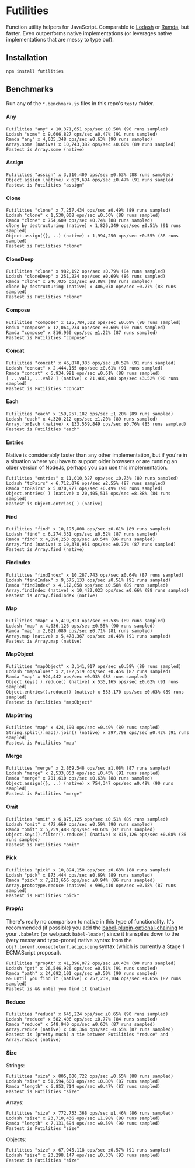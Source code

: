 # Futilities

Function utility helpers for JavaScript. Comparable to [Lodash](https://lodash.com) or [Ramda](https://ramdajs.com), but faster. Even outperforms native implementations (or leverages native implementations that are messy to type out).

## Installation

```
npm install futilities
```

## Benchmarks

Run any of the `*.benchmark.js` files in this repo's `test/` folder.

#### Any

```
Futilities "any" x 10,371,651 ops/sec ±0.50% (90 runs sampled)
Lodash "some" x 9,606,827 ops/sec ±0.47% (91 runs sampled)
Ramda "any" x 4,035,348 ops/sec ±0.63% (90 runs sampled)
Array.some (native) x 10,743,382 ops/sec ±0.60% (89 runs sampled)
Fastest is Array.some (native)
```

#### Assign

```
Futilities "assign" x 3,310,409 ops/sec ±0.63% (88 runs sampled)
Object.assign (native) x 629,694 ops/sec ±0.47% (91 runs sampled
Fastest is Futilities "assign"
```

#### Clone

```
Futilities "clone" x 7,257,434 ops/sec ±0.49% (89 runs sampled)
Lodash "clone" x 1,530,008 ops/sec ±0.56% (88 runs sampled)
Ramda "clone" x 754,609 ops/sec ±0.74% (88 runs sampled)
clone by destructuring (native) x 1,826,349 ops/sec ±0.51% (91 runs sampled)
Object.assign({}, ..) (native) x 1,994,250 ops/sec ±0.55% (88 runs sampled)
Fastest is Futilities "clone"
```

#### CloneDeep

```
Futilities "clone" x 982,192 ops/sec ±0.79% (84 runs sampled)
Lodash "cloneDeep" x 251,224 ops/sec ±0.69% (86 runs sampled)
Ramda "clone" x 246,035 ops/sec ±0.88% (88 runs sampled)
clone by destructuring (native) x 406,078 ops/sec ±0.77% (88 runs sampled)
Fastest is Futilities "clone"
```

#### Compose

```
Futilities "compose" x 125,784,302 ops/sec ±0.69% (90 runs sampled)
Redux "compose" x 12,064,234 ops/sec ±0.60% (90 runs sampled)
Ramda "compose" x 816,960 ops/sec ±1.22% (87 runs sampled)
Fastest is Futilities "compose"
```

#### Concat

```
Futilities "concat" x 46,878,383 ops/sec ±0.52% (91 runs sampled)
Lodash "concat" x 2,444,155 ops/sec ±0.61% (91 runs sampled)
Ramda "concat" x 6,934,991 ops/sec ±0.61% (88 runs sampled)
[ ...val1, ...val2 ] (native) x 21,480,488 ops/sec ±3.52% (90 runs sampled)
Fastest is Futilities "concat"
```

#### Each

```
Futilities "each" x 159,957,182 ops/sec ±1.20% (89 runs sampled)
Lodash "each" x 4,320,212 ops/sec ±1.20% (89 runs sampled)
Array.forEach (native) x 133,559,849 ops/sec ±0.76% (85 runs sampled)
Fastest is Futilities "each"
```

#### Entries

Native is considerably faster than any other implementation, but if you're in a situation where you have to support older browsers or are running an older version of NodeJs, perhaps you can use this implementation.

```
Futilities "entries" x 11,010,327 ops/sec ±0.73% (89 runs sampled)
Lodash "toPairs" x 6,712,076 ops/sec ±2.55% (87 runs sampled)
Ramda "toPairs" x 5,070,977 ops/sec ±0.49% (90 runs sampled)
Object.entries( ) (native) x 20,405,515 ops/sec ±8.88% (84 runs sampled)
Fastest is Object.entries( ) (native)
```

#### Find

```
Futilities "find" x 10,195,808 ops/sec ±0.61% (89 runs sampled)
Lodash "find" x 6,274,331 ops/sec ±0.52% (87 runs sampled)
Ramda "find" x 4,090,253 ops/sec ±0.54% (86 runs sampled)
Array.find (native) x 10,378,951 ops/sec ±0.77% (87 runs sampled)
Fastest is Array.find (native)
```

#### FindIndex

```
Futilities "findIndex" x 10,287,743 ops/sec ±0.64% (87 runs sampled)
Lodash "findIndex" x 9,575,133 ops/sec ±0.51% (91 runs sampled)
Ramda "findIndex" x 4,112,058 ops/sec ±0.58% (89 runs sampled)
Array.findIndex (native) x 10,422,023 ops/sec ±0.66% (88 runs sampled)
Fastest is Array.findIndex (native)
```

#### Map

```
Futilities "map" x 5,419,323 ops/sec ±0.53% (89 runs sampled)
Lodash "map" x 4,036,126 ops/sec ±0.55% (90 runs sampled)
Ramda "map" x 2,621,080 ops/sec ±0.71% (81 runs sampled)
Array.map (native) x 5,478,367 ops/sec ±0.46% (91 runs sampled)
Fastest is Array.map (native)
```

#### MapObject

```
Futilities "mapObject" x 3,141,917 ops/sec ±0.58% (89 runs sampled)
Lodash "mapValues" x 2,182,519 ops/sec ±0.45% (87 runs sampled)
Ramda "map" x 924,442 ops/sec ±0.93% (88 runs sampled)
Object.keys( ).reduce() (native) x 535,165 ops/sec ±0.62% (91 runs sampled)
Object.entries().reduce() (native) x 533,170 ops/sec ±0.63% (89 runs sampled)
Fastest is Futilities "mapObject"
```

#### MapString

```
Futilities "map" x 424,190 ops/sec ±0.49% (89 runs sampled)
String.split().map().join() (native) x 297,798 ops/sec ±0.42% (91 runs sampled)
Fastest is Futilities "map"
```

#### Merge

```
Futilities "merge" x 2,869,548 ops/sec ±1.08% (87 runs sampled)
Lodash "merge" x 2,533,053 ops/sec ±0.45% (91 runs sampled)
Ramda "merge" x 701,610 ops/sec ±0.63% (88 runs sampled)
Object.assign({}, ..) (native) x 754,347 ops/sec ±0.49% (90 runs sampled)
Fastest is Futilities "merge"
```

#### Omit

```
Futilities "omit" x 6,875,125 ops/sec ±0.51% (89 runs sampled)
Lodash "omit" x 472,669 ops/sec ±0.59% (90 runs sampled)
Ramda "omit" x 5,259,488 ops/sec ±0.66% (87 runs sampled)
Object.keys().filter().reduce() (native) x 815,126 ops/sec ±0.68% (86 runs sampled)
Fastest is Futilities "omit"
```

#### Pick

```
Futilities "pick" x 10,894,150 ops/sec ±0.63% (88 runs sampled)
Lodash "pick" x 873,444 ops/sec ±0.69% (89 runs sampled)
Ramda "pick" x 7,812,656 ops/sec ±0.94% (86 runs sampled)
Array.prototype.reduce (native) x 996,410 ops/sec ±0.68% (87 runs sampled)
Fastest is Futilities "pick"
```

#### PropAt

There's really no comparison to native in this type of functionality. It's recommended (if possible) you add the [babel-plugin-optional-chaining](https://www.npmjs.com/package/babel-plugin-transform-optional-chaining) to your `.babelrc` (or webpack `babel-loader`) since it transpiles down to the (very messy and typo-prone) native syntax from the `obj?.lorem?.consectetur?.adipiscing` syntax (which is currently a Stage 1 ECMAScript proposal).

```
Futilities "propAt" x 41,396,072 ops/sec ±0.43% (90 runs sampled)
Lodash "get" x 26,546,926 ops/sec ±0.51% (91 runs sampled)
Ramda "path" x 24,092,101 ops/sec ±0.50% (90 runs sampled)
&& until you find it (native) x 757,239,104 ops/sec ±1.65% (82 runs sampled)
Fastest is && until you find it (native)
```

#### Reduce

```
Futilities "reduce" x 645,224 ops/sec ±0.65% (90 runs sampled)
Lodash "reduce" x 582,406 ops/sec ±0.77% (84 runs sampled)
Ramda "reduce" x 548,940 ops/sec ±0.63% (87 runs sampled)
Array.reduce (native) x 640,364 ops/sec ±0.65% (87 runs sampled)
Fastest is (pretty much) a tie between Futilities "reduce" and Array.reduce (native)
```

#### Size

Strings:
```
Futilities "size" x 805,000,722 ops/sec ±0.65% (88 runs sampled)
Lodash "size" x 51,594,600 ops/sec ±0.80% (87 runs sampled)
Ramda "length" x 6,853,714 ops/sec ±0.47% (87 runs sampled)
Fastest is Futilities "size"
```

Arrays:
```
Futilities "size" x 772,753,368 ops/sec ±1.46% (86 runs sampled)
Lodash "size" x 23,710,436 ops/sec ±1.98% (88 runs sampled)
Ramda "length" x 7,131,694 ops/sec ±0.59% (90 runs sampled)
Fastest is Futilities "size"
```

Objects:
```
Futilities "size" x 67,945,118 ops/sec ±0.57% (91 runs sampled)
Lodash "size" x 23,298,147 ops/sec ±0.33% (93 runs sampled)
Fastest is Futilities "size"
```
